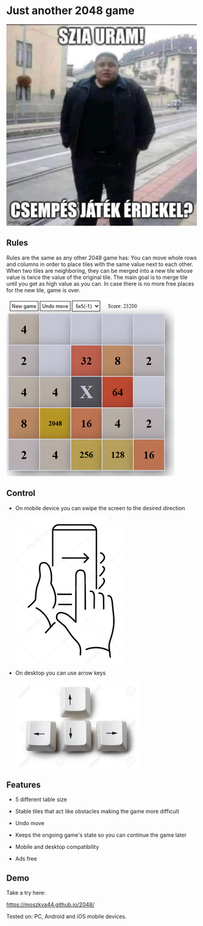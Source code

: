 # Just another 2048 game



![](img/tile_meme.jpg)

## Rules

Rules are the same as any other 2048 game has: You can move whole rows and columns in order to place tiles with the same value next to each other. When two tiles are neighboring, they can be merged into a new tile whose value is twice the value of the original tile. The main goal is to merge tile until you get as high value as you can. In case there is no more free places for the new tile, game is over.

![](img/gameplay.png)

## Control

* On mobile device you can swipe the screen to the desired direction

  ![](img/mobile.jpg)

* On desktop you can use arrow keys

  ![](img/keyboards.jpg)



## Features

- 5 different table size

- Stable tiles that act like obstacles making the game more difficult

- Undo move

- Keeps the ongoing game's state so you can continue the game later

- Mobile and desktop compatibility

- Ads free

  

## Demo

Take a try here: 

https://moszkva44.github.io/2048/



Tested on: PC, Android and iOS mobile devices. 

